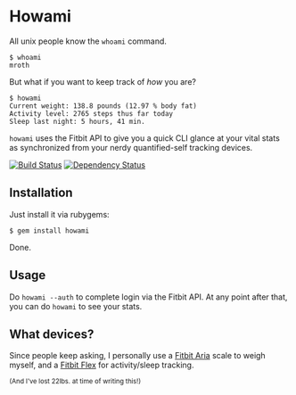 # Howami

All unix people know the `whoami` command.

    $ whoami
    mroth

But what if you want to keep track of _how_ you are?

    $ howami
    Current weight: 138.8 pounds (12.97 % body fat)
    Activity level: 2765 steps thus far today
    Sleep last night: 5 hours, 41 min.

`howami` uses the Fitbit API to give you a quick CLI glance at your vital stats as synchronized from your nerdy quantified-self tracking devices.

[![Build Status](https://travis-ci.org/mroth/howami.png?branch=master)](https://travis-ci.org/mroth/howami)
[![Dependency Status](https://gemnasium.com/mroth/howami.png)](https://gemnasium.com/mroth/howami)

## Installation

Just install it via rubygems:

    $ gem install howami

Done.

## Usage

Do `howami --auth` to complete login via the Fitbit API.  At any point after that, you can do `howami` to see your stats.

## What devices?

Since people keep asking, I personally use a [Fitbit Aria](http://www.fitbit.com/aria) scale to weigh myself, and a [Fitbit Flex](http://www.fitbit.com/flex) for activity/sleep tracking.

<sub>(And I've lost 22lbs. at time of writing this!)</sub>